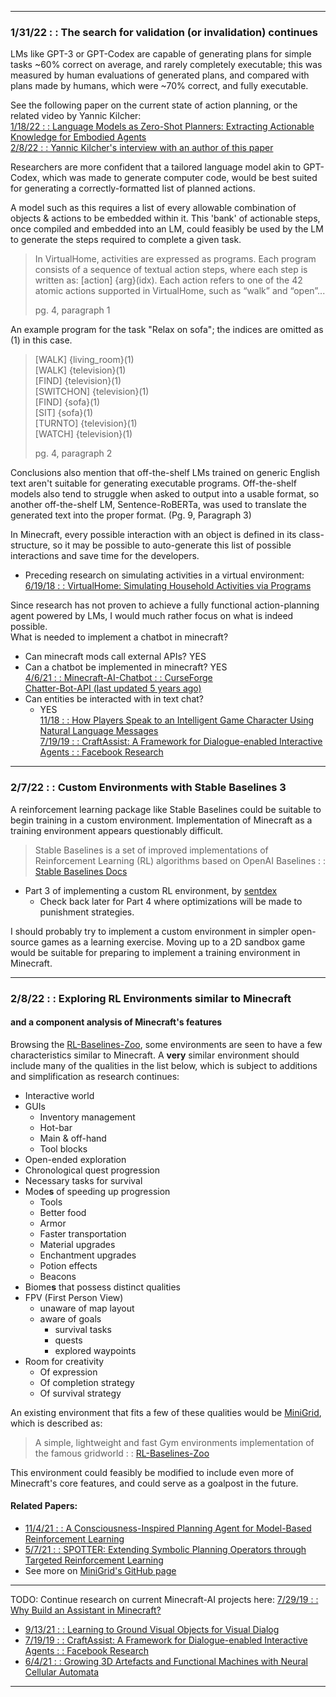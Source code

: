 
---
### 1/31/22 : : The search for validation (or invalidation) continues  

LMs like GPT-3 or GPT-Codex are capable of generating plans for simple tasks ~60% correct on average, and rarely
completely executable; this was measured by human evaluations of generated plans, and compared with plans made by humans,
which were ~70% correct, and fully executable.

See the following paper on the current state of action planning, or the related video by Yannic Kilcher:  
[1/18/22 : : Language Models as Zero-Shot Planners:
Extracting Actionable Knowledge for Embodied Agents](https://arxiv.org/pdf/2201.07207.pdf)  
[2/8/22 : : Yannic Kilcher's interview with an author of this paper](https://www.youtube.com/watch?v=OUCwujwE7bA)

Researchers are more confident that a tailored language model akin to GPT-Codex, which was made to generate
computer code, would be best suited for generating a correctly-formatted list of planned actions.

A model such as this requires a list of every allowable combination of objects & actions to be embedded within it.
This 'bank' of actionable steps, once compiled and embedded into an LM, could feasibly be used by the LM to generate
the steps required to complete a given task.

> In VirtualHome, activities are expressed as programs. Each program consists of a
sequence of textual action steps, where each step is written as: [action] {arg}(idx). Each
action refers to one of the 42 atomic actions supported in VirtualHome, such as “walk” and “open”...  
> 
> pg. 4, paragraph 1

An example program for the task "Relax on sofa"; the indices are omitted as (1) in this case.

> [WALK] {living_room}(1)  
  [WALK] {television}(1)  
  [FIND] {television}(1)  
  [SWITCHON] {television}(1)  
  [FIND] {sofa}(1)  
  [SIT] {sofa}(1)  
  [TURNTO] {television}(1)  
  [WATCH] {television}(1)  
> 
> pg. 4, paragraph 2

Conclusions also mention that off-the-shelf LMs trained on generic English text aren't suitable for generating
executable programs. Off-the-shelf models also tend to struggle when asked to output into a usable format,
so another off-the-shelf LM, Sentence-RoBERTa, was used to translate the generated text into the proper format.
(Pg. 9, Paragraph 3)

In Minecraft, every possible interaction with an object is defined in its class-structure, so it may be 
possible to auto-generate this list of possible interactions and save time for the developers.

- Preceding research on simulating activities in a virtual environment:  
  [6/19/18 : : VirtualHome: Simulating Household Activities via Programs](https://arxiv.org/pdf/1806.07011.pdf)

Since research has not proven to achieve a fully functional action-planning agent powered by LMs, I would
much rather focus on what is indeed possible.  
What is needed to implement a chatbot in minecraft?
- Can minecraft mods call external APIs? YES  
- Can a chatbot be implemented in minecraft? YES  
  [4/6/21 : : Minecraft-AI-Chatbot : : CurseForge](https://www.curseforge.com/minecraft/mc-mods/ai-chatbot)  
  [Chatter-Bot-API (last updated 5 years ago)](https://github.com/pierredavidbelanger/chatter-bot-api)  
- Can entities be interacted with in text chat?  
    - YES  
      [11/18 : : How Players Speak to an Intelligent Game Character Using Natural Language Messages](http://todigra.org/index.php/todigra/article/view/88/139)  
      [7/19/19 : : CraftAssist: A Framework for Dialogue-enabled Interactive Agents : : Facebook Research](https://arxiv.org/pdf/1907.08584.pdf)
---
### 2/7/22 : : Custom Environments with Stable Baselines 3  
A reinforcement learning package like Stable Baselines could be suitable to begin training in a
custom environment. Implementation of Minecraft as a training environment appears
questionably difficult.  

> Stable Baselines is a set of improved implementations of Reinforcement Learning (RL) algorithms based
on OpenAI Baselines : : [Stable Baselines Docs](https://stable-baselines.readthedocs.io/en/master/)  
- Part 3 of implementing a custom RL environment, by [sentdex](https://youtu.be/uKnjGn8fF70)  
  - Check back later for Part 4 where optimizations will be made to punishment strategies.
  
I should probably try to implement a custom environment in simpler open-source games as a learning
exercise. Moving up to a 2D sandbox game would be suitable for preparing to implement a training
environment in Minecraft.

---
### 2/8/22 : : Exploring RL Environments similar to Minecraft  
#### and a component analysis of Minecraft's features
Browsing the [RL-Baselines-Zoo](https://github.com/araffin/rl-baselines-zoo), some environments
are seen to have a few characteristics similar to Minecraft. A **very** similar environment should include
many of the qualities in the list below, which is subject to additions and simplification as
research continues:  

- Interactive world
- GUIs
  - Inventory management
  - Hot-bar
  - Main & off-hand
  - Tool blocks
- Open-ended exploration
- Chronological quest progression
- Necessary tasks for survival
- Mode**s** of speeding up progression
  - Tools
  - Better food
  - Armor
  - Faster transportation
  - Material upgrades
  - Enchantment upgrades
  - Potion effects
  - Beacons
- Biome**s** that possess distinct qualities
- FPV (First Person View)
  - unaware of map layout
  - aware of goals
    - survival tasks
    - quests
    - explored waypoints
- Room for creativity
  - Of expression
  - Of completion strategy
  - Of survival strategy  

An existing environment that fits a few of these qualities would be
 [MiniGrid](https://pythonawesome.com/minimalistic-gridworld-environment-minigrid/),
which is described as:  
> A simple, lightweight and fast Gym environments implementation of the famous gridworld : :
> [RL-Baselines-Zoo](https://github.com/araffin/rl-baselines-zoo#minigrid-envs)  

This environment could feasibly be modified to include even more of Minecraft's core features,
and could serve as a goalpost in the future.
#### Related Papers:
- [11/4/21 : : A Consciousness-Inspired Planning Agent for Model-Based Reinforcement Learning](https://arxiv.org/pdf/2106.02097.pdf)
- [5/7/21 : : SPOTTER: Extending Symbolic Planning Operators through Targeted Reinforcement Learning](https://www.ifaamas.org/Proceedings/aamas2021/pdfs/p1118.pdf)
- See more on [MiniGrid's GitHub page](https://github.com/maximecb/gym-minigrid#minimalistic-gridworld-environment-minigrid)
---

TODO: Continue research on current Minecraft-AI projects here: [7/29/19 : : Why Build an Assistant in Minecraft?](https://arxiv.org/pdf/1907.09273.pdf)
- [9/13/21 : : Learning to Ground Visual Objects for Visual Dialog](https://arxiv.org/pdf/2109.06013.pdf)
- [7/19/19 : : CraftAssist: A Framework for Dialogue-enabled Interactive Agents : : Facebook Research](https://arxiv.org/pdf/1907.08584.pdf)  
- [6/4/21 : : Growing 3D Artefacts and Functional Machines with Neural Cellular Automata](https://arxiv.org/pdf/2103.08737.pdf)

---
